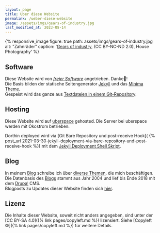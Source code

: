 ```yaml
---
layout: page
title: Über diese Website 
permalink: /ueber-diese-website
image: /assets/imgs/gears-of-industry.jpg
last_modified_at: 2023-08-14
---
```

{% responsive_image figure: true 
path: assets/imgs/gears-of-industry.jpg 
alt: "Zahnräder" 
caption: '<a href="https://www.flickr.com/photos/housephotography/953871961/">Gears of industry</a>, 
(CC BY-NC-ND 2.0), House Photography' %}
## Software

Diese Website wird von [*freier Software*](/thema/open-source/) angetrieben. Danke🙏!   
Die Basis bilden der statische Seitengenerator [Jekyll](/tags/jekyll/)
und das [Minima Theme](https://github.com/jekyll/minima).   
Gespeist wird das ganze aus [Textdateien in einem Git-Repository](
https://github.com/fl3a/florian.latzel.io).  

## Hosting

Diese Website wird auf [uberspace](https://uberspace.de) gehosted. 
Die Server bei uberspace werden mit Ökostrom betrieben.

Dorthin deployed wird via [Git Bare Repository und post-receive Hook](
{% post_url 2021-03-30-jekyll-deployment-via-bare-repository-und-post-receive-hook %}) 
mit dem [Jekyll Deployment Shell Skript](
https://github.com/fl3a/jekyll_deployment).

## Blog

In meinem [Blog](/blog) schreibe ich über [diverse Themen](/themen), 
die mich beschäftigen.   
Die Datenbasis des [Blogs](/archiv.html) stammt aus Jahr 2004 und lief bis Ende 2018 
mit dem [Drupal](/tags/drupal/) CMS.   
Blogposts zu Updates dieser Website finden sich [hier](/thema/netzaffe). 

## Lizenz

Die Inhalte dieser Website, soweit nicht anders angegeben, 
sind unter der [CC BY-SA 4.0]({% link pages/copyleft.md %}) 
lizensiert. Siehe [Copyleft 🄯]({% link pages/copyleft.md %}) für weitere Details.


